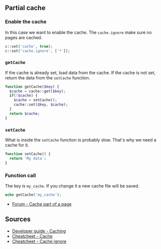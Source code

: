 ## Partial cache

### Enable the cache

In this case we want to enable the cache. The `cache.ignore` make sure no pages are cached.

```php
c::set('cache', true);
c::set('cache.ignore', ['*']);
```

### `getCache`

If the cache is already set, load data from the cache. If the cache is not set, return the data from the `setCache` function.

```php
function getCache($key) {
  $cache = cache::get($key);
  if(!$cache) {
    $cache = setCache();
    cache::set($key, $cache);
  }
  return $cache;
}
```

### `setCache`

What is inside the `setCache` function is probably slow. That's why we need a cache for it.

```php
function setCache() {
  return 'My data';
}
```

### Function call

The key is `my_cache`. If you change it a new cache file will be saved.

```php
echo getCache('my_cache');
```

- [Forum - Cache part of a page](https://forum.getkirby.com/t/cache-part-of-a-page/5199/1)

## Sources

- [Developer guide - Caching](https://getkirby.com/docs/developer-guide/advanced/caching)
- [Cheatcheet - Cache](https://getkirby.com/docs/cheatsheet/options/cache)
- [Cheatcheet - Cache ignore](https://getkirby.com/docs/cheatsheet/options/cache-ignore)